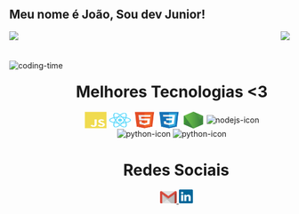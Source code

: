 ## Meu nome é João, Sou dev Junior!

<div>
  
  <img  height="180em" src="https://github-readme-stats.vercel.app/api?username=salles18&show_icons=true&theme=dark&include_all_commits=true&count_private=true"/>
  <img align="right" height="180em" src="https://github-readme-stats.vercel.app/api/top-langs/?username=LuigiGF&layout=compact&langs_count=16&theme=great-gatsby"/>
</div>

<br>

<div  align="center"> 
  <div style="display: inline_block"><br>
    <img align="left" height="250" alt="coding-time" src="code.gif">
    <h1 align="center">Melhores Tecnologias <3</h1>
    <img align="center" height="30" width="40" alt="js-icon"  src="https://raw.githubusercontent.com/devicons/devicon/master/icons/javascript/javascript-plain.svg">
    <img align="center" height="30" width="40" alt="react-icon" src="https://raw.githubusercontent.com/devicons/devicon/master/icons/react/react-original.svg">
    <img align="center" height="30" width="40" alt="html-icon" src="https://raw.githubusercontent.com/devicons/devicon/master/icons/html5/html5-original.svg">
    <img align="center" height="30" width="40" alt="css-icon" src="https://raw.githubusercontent.com/devicons/devicon/master/icons/css3/css3-original.svg">
    <img align="center" height="30" width="40" alt="nodejs-icon" src="https://raw.githubusercontent.com/devicons/devicon/master/icons/nodejs/nodejs-original.svg">
    <img align="center" height="30" width="40" alt="nodejs-icon" src="https://raw.githubusercontent.com/jmnote/z-icons/master/svg/cpp.svg">
    <img align="center" height="30" width="40" alt="python-icon" src="https://cdn.jsdelivr.net/gh/devicons/devicon/icons/python/python-original-wordmark.svg">
    <img align="center" height="30" width="40" alt="python-icon" src="https://cdn.jsdelivr.net/gh/devicons/devicon/icons/vscode/vscode-original-wordmark.svg">
   </div>
    <h1 align="center">Redes Sociais</h1>
    <a href = "mailto: jv.salles2015@gmail.com">
      <img width="30" src="gmail.svg">
    </a>
    <a href = "https://www.linkedin.com/in/joão-salles-a160b0218/">
      <img width="25" src="linkedin.svg">
    </a>
   
</div>
  
